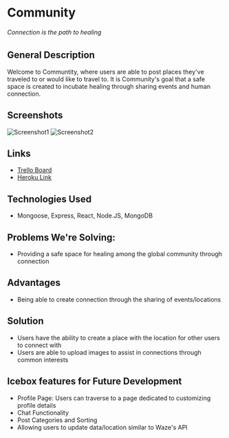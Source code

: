 # Community
###### Connection is the path to healing

## General Description
Welcome to Communtity, where users are able to post places they've traveled to or would like to travel to. It is Community's goal that a safe space is created to incubate healing through sharing events and human connection.

## Screenshots
![Screenshot1](https://i.imgur.com/vaZP90v.png)
![Screenshot2](https://i.imgur.com/isjr1Zs.png)

## Links
* [Trello Board](https://trello.com/b/FLo9LCZ4/sei-dt-71project-4)
* [Heroku Link]( )

## Technologies Used
* Mongoose, Express, React, Node.JS, MongoDB

## Problems We're Solving:
* Providing a safe space for healing among the global community through connection

## Advantages 
* Being able to create connection through the sharing of events/locations

## Solution
* Users have the ability to create a place with the location for other users to connect with
* Users are able to upload images to assist in connections through common interests 

## Icebox features for Future Development
* Profile Page: Users can traverse to a page dedicated to customizing profile details
* Chat Functionality
* Post Categories and Sorting
* Allowing users to update data/location similar to Waze's API